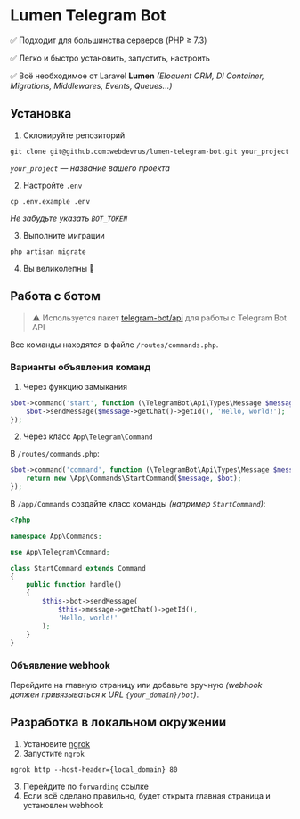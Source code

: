 # Lumen Telegram Bot

✅ Подходит для большинства серверов (PHP ≥ 7.3)

✅ Легко и быстро установить, запустить, настроить

✅ Всё необходимое от Laravel **Lumen** *(Eloquent ORM, DI Container, Migrations, Middlewares, Events, Queues...)*

## Установка

1. Склонируйте репозиторий
```console
git clone git@github.com:webdevrus/lumen-telegram-bot.git your_project
```
*`your_project` — название вашего проекта*

2. Настройте `.env`
```console
cp .env.example .env
```
*Не забудьте указать `BOT_TOKEN`*

3. Выполните миграции
```console
php artisan migrate
```

4. Вы великолепны 🥳

## Работа с ботом

> ⚠ Используется пакет [telegram-bot/api](https://github.com/TelegramBot/Api) для работы с Telegram Bot API

Все команды находятся в файле `/routes/commands.php`.

### Варианты объявления команд
1. Через функцию замыкания

```php
$bot->command('start', function (\TelegramBot\Api\Types\Message $message) use ($bot) {
    $bot->sendMessage($message->getChat()->getId(), 'Hello, world!');
});
```

2. Через класс `App\Telegram\Command`

В `/routes/commands.php`:
```php
$bot->command('command', function (\TelegramBot\Api\Types\Message $message) use ($bot) {
    return new \App\Commands\StartCommand($message, $bot);
});
```

В `/app/Commands` создайте класс команды *(например `StartCommand`)*:
```php
<?php

namespace App\Commands;

use App\Telegram\Command;

class StartCommand extends Command
{
    public function handle()
    {
        $this->bot->sendMessage(
            $this->message->getChat()->getId(),
            'Hello, world!'
        );
    }
}
```

### Объявление webhook
Перейдите на главную страницу или добавьте вручную *(webhook должен привязываться к URL `{your_domain}/bot`)*.

## Разработка в локальном окружении

1. Установите [ngrok](https://ngrok.com/)
2. Запустите `ngrok`
```console
ngrok http --host-header={local_domain} 80
```
3. Перейдите по `forwarding` ссылке
4. Если всё сделано правильно, будет открыта главная страница и установлен webhook